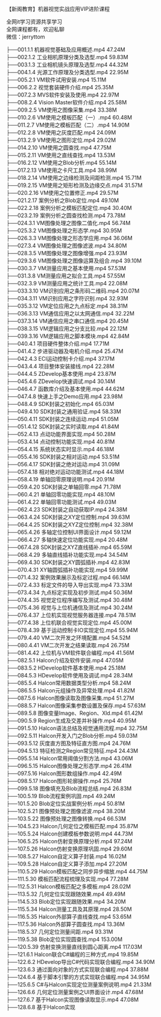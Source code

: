 【新阁教育】机器视觉实战应用VIP进阶课程

全网it学习资源共享学习<br>全网课程都有，欢迎私聊<br>微信：jerryttom<br>

├──001.1.1 机器视觉基础及应用概述.mp4 47.24M<br> ├──002.1.2 工业相机原理分类及选型.mp4 59.83M<br> ├──003.1.3 工业相机镜头原理及选型.mp4 44.32M<br> ├──004.1.4 光源工作原理及分类选型.mp4 22.95M<br> ├──005.2.1 VM软件试用安装.mp4 15.11M<br> ├──006.2.2 视觉套装硬件介绍.mp4 25.35M<br> ├──007.2.3 MVS软件安装及使用.mp4 22.97M<br> ├──008.2.4 Vision Master软件介绍.mp4 25.58M<br> ├──009.2.5 VM使用之图像采集.mp4 33.38M<br> ├──010.2.6 VM使用之模板匹配（一）.mp4 60.48M<br> ├──011.2.7 VM使用之模板匹配（二）.mp4 14.90M<br> ├──012.2.8 VM使用之灰度匹配.mp4 24.09M<br> ├──013.2.9 VM使用之图形定位.mp4 29.02M<br> ├──014.2.10 VM使用之圆查找.mp4 47.75M<br> ├──015.2.11 VM使用之直线查找.mp4 13.53M<br> ├──016.2.12 VM使用之Blob分析.mp4 55.14M<br> ├──017.2.13 VM使用之卡尺工具.mp4 38.99M<br> ├──018.2.14 VM使用之边缘检测及间距检测.mp4 15.71M<br> ├──019.2.15 VM使用之矩形检测及边缘交点.mp4 31.57M<br> ├──020.2.16 VM使用之位置修正.mp4 29.57M<br> ├──021.2.17 案例分析之Blob定位.mp4 49.10M<br> ├──022.2.18 案例分析之模板匹配定位.mp4 30.40M<br> ├──023.2.19 案例分析之圆查找检测.mp4 73.78M<br> ├──024.3.1 VM图像处理之图像二值化.mp4 56.74M<br> ├──025.3.2 VM图像处理之形态学.mp4 30.95M<br> ├──026.3.3 VM图像处理之形态学应用.mp4 36.06M<br> ├──027.3.4 VM图像处理之图像滤波.mp4 34.80M<br> ├──028.3.5 VM图像处理之图像增强.mp4 23.93M<br> ├──029.3.6 VM图像处理之图像运算及组合.mp4 39.10M<br> ├──030.3.7 VM测量应用之基本使用.mp4 57.53M<br> ├──031.3.8 VM测量应用之拟合工具.mp4 57.55M<br> ├──032.3.9 VM测量应用之统计工具.mp4 22.08M<br> ├──033.3.10 VM识别应用之条形码二维码.mp4 20.07M<br> ├──034.3.11 VM识别应用之字符识别.mp4 32.93M<br> ├──035.3.12 VM定位应用之九点标定.mp4 38.31M<br> ├──036.3.13 VM通信应用之以太网通信.mp4 32.22M<br> ├──037.3.14 VM通信应用之串口通信.mp4 20.45M<br> ├──038.3.15 VM逻辑应用之分支比较.mp4 22.12M<br> ├──039.3.16 VM逻辑应用之脚本模块.mp4 42.84M<br> ├──040.4.1 项目硬件整体介绍.mp4 17.71M<br> ├──041.4.2 步进驱动器及电机介绍.mp4 25.47M<br> ├──042.4.3 ECI运动控制卡介绍.mp4 37.17M<br> ├──043.4.4 项目整体安装接线.mp4 22.28M<br> ├──044.4.5 ZDevelop基本使用.mp4 23.87M<br> ├──045.4.6 ZDevelop快速调试.mp4 30.14M<br> ├──046.4.7 函数库介绍及基本使用.mp4 44.62M<br> ├──047.4.8 快速上手之Demo应用.mp4 23.98M<br> ├──048.4.9 SDK封装之初始化.mp4 65.03M<br> ├──049.4.10 SDK封装之通用验证.mp4 58.33M<br> ├──050.4.11 SDK封装之连续运动.mp4 51.05M<br> ├──051.4.12 SDK封装之实时读取.mp4 41.84M<br> ├──052.4.13 点动功能界面实现.mp4 50.28M<br> ├──053.4.14 点动控制功能实现.mp4 40.81M<br> ├──054.4.15 系统状态实时显示.mp4 46.18M<br> ├──055.4.16 SDK封装之相对运动.mp4 53.51M<br> ├──056.4.17 SDK封装之绝对运动.mp4 31.09M<br> ├──057.4.18 相对绝对运动功能测试.mp4 44.18M<br> ├──058.4.19 单轴回零原理说明.mp4 20.91M<br> ├──059.4.20 SDK封装之单轴回零.mp4 71.78M<br> ├──060.4.21 单轴回零功能实现.mp4 48.10M<br> ├──061.4.22 单轴回零功能测试.mp4 49.03M<br> ├──062.4.23 SDK封装之自动获取IP.mp4 24.38M<br> ├──063.4.24 SDK封装之XY定位控制.mp4 39.63M<br> ├──064.4.25 SDK封装之XYZ定位控制.mp4 32.38M<br> ├──065.4.26 多轴定位控制UI界面设计.mp4 59.12M<br> ├──066.4.27 多轴快速定位功能实现.mp4 20.48M<br> ├──067.4.28 SDK封装之XYZ直线插补.mp4 65.59M<br> ├──068.4.29 多轴直线插补功能实现.mp4 34.54M<br> ├──069.4.30 SDK封装之XY圆弧插补.mp4 42.83M<br> ├──070.4.31 XY轴圆弧插补功能实现.mp4 59.99M<br> ├──071.4.32 案例效果展示及标定过程.mp4 66.14M<br> ├──072.4.33 标定文件的导入导出实现.mp4 73.33M<br> ├──073.4.34 九点标定实现及初步测试.mp4 50.36M<br> ├──074.4.35 视觉定位程序编写及测试.mp4 30.48M<br> ├──075.4.36 视觉与上位机通信及测试.mp4 30.24M<br> ├──076.4.37 上位机实现视觉服务器连接.mp4 78.51M<br> ├──077.4.38 上位机联合视觉实现定位.mp4 45.00M<br> ├──078.4.39 基于运动控制卡IO实现定位.mp4 55.94M<br> ├──079.4.40 VM二次开发之环境配置.mp4 54.52M<br> ├──080.4.41 VM二次开发之结果读取.mp4 26.75M<br> ├──081.4.42 上位机与VM软件联合编程.mp4 41.56M<br> ├──082.5.1 Halcon介绍及软件安装.mp4 47.05M<br> ├──083.5.2 HDevelop软件基本使用.mp4 25.18M<br> ├──084.5.3 HDevelop软件使用及调试.mp4 28.34M<br> ├──085.5.4 Halcon常用数据类型分析.mp4 58.24M<br> ├──086.5.5 Halcon元组操作及异常处理.mp4 41.82M<br> ├──087.5.6 Halcon图像读取及图像采集.mp4 51.27M<br> ├──088.5.7 Halcon图像采集参数设置及保存.mp4 57.63M<br> ├──089.5.8 图像变量Image、Region、Xld.mp4 61.42M<br> ├──090.5.9 Region生成及交差并补操作.mp4 40.95M<br> ├──091.5.10 Halcon语法总结及视觉通用流程.mp4 32.75M<br> ├──092.5.11 Halcon开发入门之Blob分析.mp4 59.03M<br> ├──093.5.12 灰度直方图及特征直方图.mp4 24.76M<br> ├──094.5.13 特征检测之Region常见特征.mp4 24.43M<br> ├──095.5.14 Halcon常用阈值分割方法.mp4 43.06M<br> ├──096.5.15 Halcon图像处理之形态学.mp4 26.41M<br> ├──097.5.16 Halcon图形数组操作.mp4 42.49M<br> ├──098.5.17 Halcon图形轮廓操作.mp4 25.76M<br> ├──099.5.18 图像填充及Blob流程总结.mp4 26.83M<br> ├──100.5.19 Blob流程案例巩固.mp4 49.24M<br> ├──101.5.20 Blob定位实战案例分析.mp4 50.81M<br> ├──102.5.21 图像预处理之图像滤波.mp4 38.20M<br> ├──103.5.22 图像预处理之图像转换.mp4 66.53M<br> ├──104.5.23 Halcon几何定位之模板匹配.mp4 35.87M<br> ├──105.5.24 Halcon创建模板参数说明.mp4 44.73M<br> ├──106.5.25 Halcon仿射变换原理分析.mp4 97.24M<br> ├──107.5.26 Halcon仿射变换原理巩固.mp4 29.60M<br> ├──108.5.27 Halcon自定义算子封装.mp4 16.02M<br> ├──109.5.28 Halcon自定义算子添加.mp4 27.20M<br> ├──110.5.29 Halcon模板匹配之同步异步缩放.mp4 44.75M<br> ├──111.5.30 模板匹配流程梳理及实现.mp4 77.28M<br> ├──112.5.31 Halcon模板匹配之多模板.mp4 28.02M<br> ├──113.5.32 几何定位实现跟随效果.mp4 49.49M<br> ├──114.5.33 Blob定位实现跟随效果.mp4 34.20M<br> ├──115.5.34 Halcon测量工具及其原理.mp4 28.50M<br> ├──116.5.35 Halcon外部算子直线查找.mp4 53.65M<br> ├──117.5.36 Halcon外部算子圆查找.mp4 13.36M<br> ├──118.5.37 几何定位测量间距.mp4 93.31M<br> ├──119.5.38 Blob定位实现圆查找.mp4 153.00M<br> ├──120.5.39 仿射变换测量直线到圆心距离.mp4 117.03M<br> ├──121.6.1 Halcon联合C#编程的三种方式.mp4 19.85M<br> ├──122.6.2 HDevelop导出C#代码实现联合编程.mp4 34.90M<br> ├──123.6.3 通过面向对象的方式实现联合编程.mp4 37.88M<br> ├──124.6.4 基于脚本引擎的方式实现联合编程.mp4 34.95M<br> ├──125.6.5 C#与Halcon实现定位测量案例说明.mp4 21.33M<br> ├──126.6.6 几何定位测量案例之UI界面设计.mp4 47.68M<br> ├──127.6.7 基于Halcon实现图像读取显示.mp4 47.08M<br> ├──128.6.8 基于Halcon实现